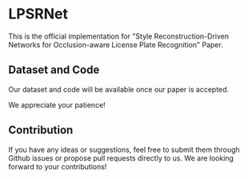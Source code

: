 # LPSRNet

This is the official implementation for "Style Reconstruction-Driven Networks for Occlusion-aware License Plate Recognition" Paper.

## Dataset and Code
Our dataset and code will be available once our paper is accepted.

We appreciate your patience!

## Contribution
If you have any ideas or suggestions, feel free to submit them through Github issues or propose pull requests directly to us. We are looking forward to your contributions!
